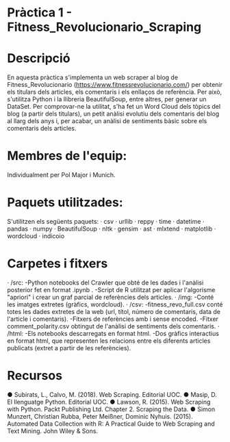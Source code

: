 # Pràctica 1 - Fitness_Revolucionario_Scraping
# Descripció
En aquesta pràctica s'implementa un web scraper al blog de Fitness_Revolucionario (https://www.fitnessrevolucionario.com/) per obtenir els titulars dels articles, els comentaris i els enllaços de referència. Per això, s'utilitza Python i la llibreria BeautifulSoup, entre altres, per generar un DataSet. 
Per comprovar-ne la utilitat, s'ha fet un Word Cloud dels tòpics del blog (a partir dels titulars), un petit anàlisi evolutiu dels comentaris del blog al llarg dels anys i, per acabar, un anàlisi de sentiments bàsic sobre els comentaris dels articles.

# Membres de l'equip:
Individualment per Pol Major i Munich.

# Paquets utilitzades:
S'utilitzen els següents paquets:
· csv
· urllib
· reppy
· time
· datetime
· pandas
· numpy
· BeautifulSoup
· nltk
· gensim
· ast
· mlxtend
· matplotlib
· wordcloud
· indicoio

# Carpetes i fitxers

· /src:
  -Python notebooks del Crawler que obté de les dades i l'anàlisi posterior fet en format .ipynb .
  -Script de R utilitzat per aplicar l'algorisme "apriori" i crear un graf parcial de referències dels articles.
· /img:
  -Conté les imatges extretes (gràfics, wordcloud).
· /csv:
  -fitness_revo_full.csv conté totes les dades extretes de la web (url, títol, número de comentaris, data de l'article i comentaris).
  -Fitxers de referències amb i sense encoded.
  -Fitxer comment_polarity.csv obtingut de l'anàlisi de sentiments dels comentaris.
· /html:
  -Els notebooks descarregats en format html.
  -Dos gràfics interactius en format html, que representen les relacions entre els diferents articles publicats (extret a partir de les referències).

# Recursos
● Subirats, L., Calvo, M. (2018). Web Scraping. Editorial UOC.
● Masip, D. El llenguatge Python. Editorial UOC.
● Lawson, R. (2015). Web Scraping with Python. Packt Publishing Ltd. Chapter 2. Scraping the Data.
● Simon Munzert, Christian Rubba, Peter Meißner, Dominic Nyhuis. (2015). Automated Data Collection with R: A Practical Guide to Web Scraping and Text Mining. John Wiley & Sons.
  
